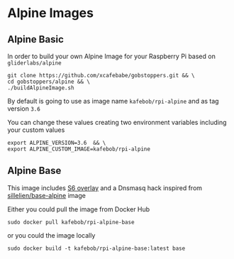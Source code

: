 # Alpine Images

## Alpine Basic

In order to build your own Alpine Image for your Raspberry Pi based on `gliderlabs/alpine`

```
git clone https://github.com/xcafebabe/gobstoppers.git && \
cd gobstoppers/alpine && \
./buildAlpineImage.sh
```

By default is going to use as image name `kafebob/rpi-alpine` and as tag version `3.6`

You can change these values creating two environment variables
including your custom values

```
export ALPINE_VERSION=3.6  && \
export ALPINE_CUSTOM_IMAGE=kafebob/rpi-alpine
```

## Alpine Base

This image includes [S6 overlay](https://github.com/just-containers/s6-overlay) and a Dnsmasq hack inspired from [sillelien/base-alpine](https://github.com/sillelien/base-alpine) image

Either you could pull the image from Docker Hub

```
sudo docker pull kafebob/rpi-alpine-base
```

or you could the image locally

```
sudo docker build -t kafebob/rpi-alpine-base:latest base
```
